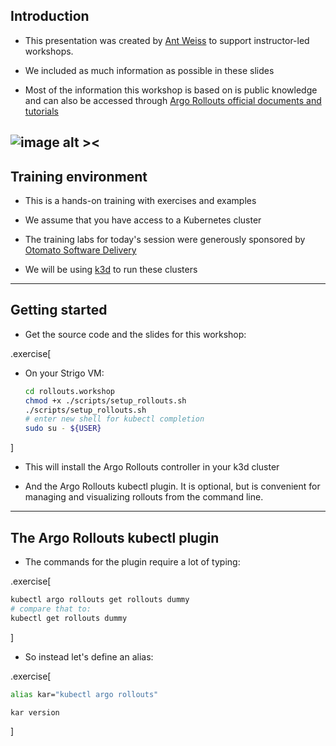 ## Introduction

- This presentation was created by [Ant Weiss](https://twitter.com/antweiss) to support 
  instructor-led workshops.

- We included as much information as possible in these slides

- Most of the information this workshop is based on is public knowledge and can also be accessed through [Argo Rollouts official documents and tutorials](https://argoproj.github.io/argo-rollouts/)

![image alt ><](images/argo-rollouts.png)
---

## Training environment

- This is a hands-on training with exercises and examples

- We assume that you have access to a Kubernetes cluster

- The training labs for today's session were generously sponsored by [Otomato Software Delivery](https://otomato.io)
- We will be using [k3d](https://k3d.io) to run these clusters 


---

## Getting started

- Get the source code and the slides for this workshop:

.exercise[

- On your Strigo VM:

  ```bash
  cd rollouts.workshop
  chmod +x ./scripts/setup_rollouts.sh
  ./scripts/setup_rollouts.sh
  # enter new shell for kubectl completion
  sudo su - ${USER}
  ```

]

- This will install the Argo Rollouts controller in your k3d cluster

- And the Argo Rollouts kubectl plugin. It is optional, but is convenient for managing and visualizing rollouts from the command line.

---

## The Argo Rollouts kubectl plugin

- The commands for the plugin require a lot of typing:

.exercise[ 
  ```bash
  kubectl argo rollouts get rollouts dummy
  # compare that to:
  kubectl get rollouts dummy
  ``` 
]

- So instead let's define an alias:

.exercise[
  ```bash
  alias kar="kubectl argo rollouts"
  ```
  ```bash
  kar version
  ```
]
